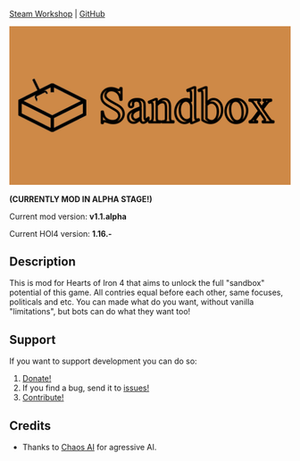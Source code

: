 [Steam Workshop](https://steamcommunity.com/sharedfiles/filedetails/?id=3470116979) | [GitHub](https://github.com/splitque/Sandbox/)

![](.icon/thumbnail.png)

**(CURRENTLY MOD IN ALPHA STAGE!)**

Current mod version: **v1.1.alpha** 

Current HOI4 version: **1.16.-**

## Description

This is mod for Hearts of Iron 4 that aims to unlock the full "sandbox" potential of this game. All contries equal before each other, same focuses, politicals and etc. You can made what do you want, without vanilla "limitations", but bots can do what they want too!

## Support

If you want to support development you can do so:

1. [Donate!](https://www.donationalerts.com/r/splitque)
2. If you find a bug, send it to [issues!](https://github.com/splitque/Sandbox/issues)
3. [Contribute!](https://github.com/splitque/Sandbox/pulls)

## Credits

- Thanks to [Chaos AI](https://steamcommunity.com/sharedfiles/filedetails/?id=1293066839) for agressive AI.